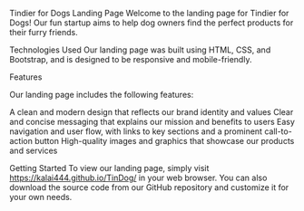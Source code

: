 Tindier for Dogs Landing Page
Welcome to the landing page for Tindier for Dogs! Our fun startup aims to help dog owners find the perfect products for their furry friends.

Technologies Used
Our landing page was built using HTML, CSS, and Bootstrap, and is designed to be responsive and mobile-friendly.

Features

Our landing page includes the following features:

A clean and modern design that reflects our brand identity and values
Clear and concise messaging that explains our mission and benefits to users
Easy navigation and user flow, with links to key sections and a prominent call-to-action button
High-quality images and graphics that showcase our products and services

Getting Started
To view our landing page, simply visit https://kalai444.github.io/TinDog/ in your web browser. You can also download the source code from our GitHub repository and customize it for your own needs.
